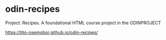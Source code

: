 # odin-recipes

Project: Recipes. A foundational HTML course project in the ODINPROJECT

https://tito-osemobor.github.io/odin-recipes/
